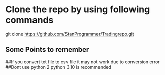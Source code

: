# Clone the repo by using following commands
git clone https://github.com/StanProgrammer/Tradingrepo.git

## Some Points to remember
##If you convert txt file to csv file it may not work due to conversion error
##Dont use python 2 python 3.10 is recommended